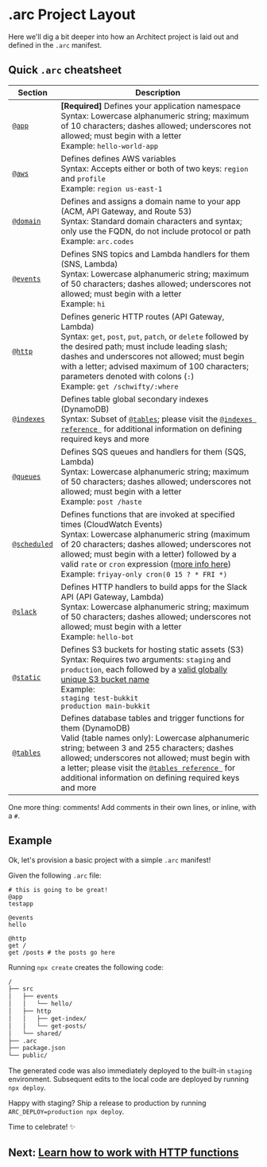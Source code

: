 # .arc Project Layout

Here we'll dig a bit deeper into how an Architect project is laid out and defined in the `.arc` manifest.

## Quick `.arc` cheatsheet

Section                               | Description
------------------------------------- | ------------------------------------------------------------------------------------
[`@app`](/reference/app)              | **[Required]** Defines your application namespace<br />Syntax: Lowercase alphanumeric string; maximum of 10 characters; dashes allowed; underscores not allowed; must begin with a letter<br />Example: `hello-world-app`
[`@aws`](/reference/aws)              | Defines defines AWS variables<br />Syntax: Accepts either or both of two keys: `region` and `profile`<br />Example: `region us-east-1`
[`@domain`](/reference/domain)        | Defines and assigns a domain name to your app (ACM, API Gateway, and Route 53)<br />Syntax: Standard domain characters and syntax; only use the FQDN, do not include protocol or path<br />Example: `arc.codes`
[`@events`](/reference/events)        | Defines SNS topics and Lambda handlers for them (SNS, Lambda)<br />Syntax: Lowercase alphanumeric string; maximum of 50 characters; dashes allowed; underscores not allowed; must begin with a letter<br />Example: `hi`
[`@http`](/reference/http)            | Defines generic HTTP routes (API Gateway, Lambda)<br />Syntax: `get`, `post`, `put`, `patch`, or `delete` followed by the desired path; must include leading slash; dashes and underscores not allowed; must begin with a letter; advised maximum of 100 characters; parameters denoted with colons (`:`)<br />Example: `get /schwifty/:where`
[`@indexes`](/reference/indexes)      | Defines table global secondary indexes (DynamoDB)<br />Syntax: Subset of [`@tables`](/reference/tables); please visit the [`@indexes reference `](/reference/indexes) for additional information on defining required keys and more
[`@queues`](/reference/queues)            | Defines SQS queues and handlers for them (SQS, Lambda)<br />Syntax: Lowercase alphanumeric string; maximum of 50 characters; dashes allowed; underscores not allowed; must begin with a letter<br />Example: `post /haste`
[`@scheduled`](/reference/scheduled)  | Defines functions that are invoked at specified times (CloudWatch Events)<br />Syntax: Lowercase alphanumeric string (maximum of 20 characters; dashes allowed; underscores not allowed; must begin with a letter) followed by a valid `rate` or `cron` expression ([more info here](https://docs.aws.amazon.com/lambda/latest/dg/tutorial-scheduled-events-schedule-expressions.html))<br />Example: `friyay-only cron(0 15 ? * FRI *)`
[`@slack`](/reference/slack)          | Defines HTTP handlers to build apps for the Slack API (API Gateway, Lambda)<br />Syntax: Lowercase alphanumeric string; maximum of 50 characters; dashes allowed; underscores not allowed; must begin with a letter<br />Example: `hello-bot`
[`@static`](/reference/static)        | Defines S3 buckets for hosting static assets (S3)<br />Syntax: Requires two arguments: `staging` and `production`, each followed by a [valid globally unique S3 bucket name](https://docs.aws.amazon.com/AmazonS3/latest/dev/BucketRestrictions.html#bucketnamingrules)<br />Example:<br />`staging test-bukkit`<br />`production main-bukkit`
[`@tables`](/reference/tables)        | Defines database tables and trigger functions for them (DynamoDB)<br />Valid (table names only): Lowercase alphanumeric string; between 3 and 255 characters; dashes allowed; underscores not allowed; must begin with a letter; please visit the [`@tables reference `](/reference/tables) for additional information on defining required keys and more

One more thing: comments! Add comments in their own lines, or inline, with a `#`. 

## Example

Ok, let's provision a basic project with a simple `.arc` manifest!

Given the following `.arc` file:

```arc
# this is going to be great!
@app
testapp

@events
hello

@http
get /
get /posts # the posts go here
```

Running `npx create` creates the following code:

```bash
/
├── src
│   ├── events
│   │   └── hello/
│   ├── http
│   │   ├── get-index/
│   │   └── get-posts/
│   └── shared/
├── .arc
├── package.json
└── public/
```

The generated code was also immediately deployed to the built-in `staging` environment. Subsequent edits to the local code are deployed by running `npx deploy`.

Happy with staging? Ship a release to production by running `ARC_DEPLOY=production npx deploy`. 

Time to celebrate! ✨

## Next: [Learn how to work with HTTP functions](/guides/http)
